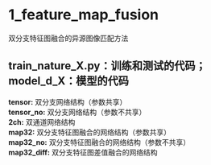 # 1_feature_map_fusion
双分支特征图融合的异源图像匹配方法

## train_nature_X.py：训练和测试的代码；model_d_X：模型的代码

**tensor:** 双分支网络结构（参数共享）     
**tensor_no:** 双分支网络结构（参数不共享）     
**2ch:** 双通道网络结构        
**map32:** 双分支特征图融合的网络结构（参数共享）      
**map32_no:** 双分支特征图融合的网络结构（参数不共享）       
**map32_diff:** 双分支特征图差值融合的网络结构
